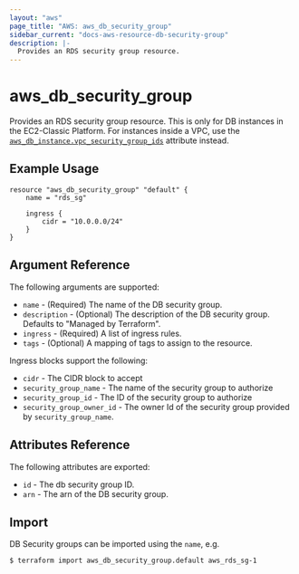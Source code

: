 ```yaml
---
layout: "aws"
page_title: "AWS: aws_db_security_group"
sidebar_current: "docs-aws-resource-db-security-group"
description: |-
  Provides an RDS security group resource.
---
```


# aws\_db\_security\_group

Provides an RDS security group resource. This is only for DB instances in the
EC2-Classic Platform. For instances inside a VPC, use the
[`aws_db_instance.vpc_security_group_ids`](/docs/providers/aws/r/db_instance.html#vpc_security_group_ids)
attribute instead.

## Example Usage

```
resource "aws_db_security_group" "default" {
    name = "rds_sg"

    ingress {
        cidr = "10.0.0.0/24"
    }
}
```

## Argument Reference

The following arguments are supported:

* `name` - (Required) The name of the DB security group.
* `description` - (Optional) The description of the DB security group. Defaults to "Managed by Terraform".
* `ingress` - (Required) A list of ingress rules.
* `tags` - (Optional) A mapping of tags to assign to the resource.

Ingress blocks support the following:

* `cidr` - The CIDR block to accept
* `security_group_name` - The name of the security group to authorize
* `security_group_id` - The ID of the security group to authorize
* `security_group_owner_id` - The owner Id of the security group provided
  by `security_group_name`.

## Attributes Reference

The following attributes are exported:

* `id` - The db security group ID.
* `arn` - The arn of the DB security group.


## Import

DB Security groups can be imported using the `name`, e.g.

```
$ terraform import aws_db_security_group.default aws_rds_sg-1
```
